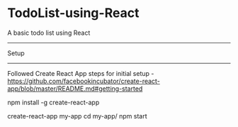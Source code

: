 # TodoList-using-React

A basic todo list using React

-----
Setup
_____

Followed Create React App steps for initial setup - https://github.com/facebookincubator/create-react-app/blob/master/README.md#getting-started

  npm install -g create-react-app

  create-react-app my-app
  cd my-app/
  npm start
